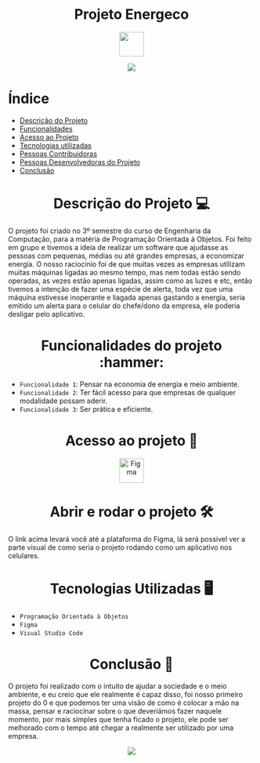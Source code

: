 <h1 align="center"> Projeto Energeco</h1> 
<p align="center">
<img src="https://github.com/vivikamizono/POOproject/blob/main/icon.PNG?raw=true" width="50">
</p>

<p align="center">
  <img loading="lazy" src="http://img.shields.io/static/v1?label=STATUS&message=DESENVOLVIDO&color=GREEN&style=for-the-badge"/>
</p>

# Índice 

* [Descrição do Projeto](#descrição-do-projeto)
* [Funcionalidades](#funcionalidades)
* [Acesso ao Projeto](#acesso-ao-projeto)
* [Tecnologias utilizadas](#tecnologias-utilizadas)
* [Pessoas Contribuidoras](#pessoas-contribuidoras)
* [Pessoas Desenvolvedoras do Projeto](#pessoas-desenvolvedoras)
* [Conclusão](#conclusão)

<h1 align="center"> Descrição do Projeto 💻 </h1> 

O projeto foi criado no 3º semestre do curso de Engenharia da Computação, para a matéria de Programação Orientada à Objetos. Foi feito em grupo e tivemos a ideia de realizar um software que ajudasse as pessoas com pequenas, médias ou até grandes empresas, a economizar energia.
O nosso raciocinio foi de que muitas vezes as empresas utilizam muitas máquinas ligadas ao mesmo tempo, mas nem todas estão sendo operadas, as vezes estão apenas ligadas, assim como as luzes e etc, então tivemos a intenção de fazer uma espécie de alerta, toda vez que uma máquina estivesse inoperante e liagada apenas gastando a energia, seria emitido um alerta para o celular do chefe/dono da empresa, ele poderia desligar pelo aplicativo.


<h1 align="center">
  Funcionalidades do projeto :hammer: 
</h1>

- `Funcionalidade 1`: Pensar na economia de energia e meio ambiente.
- `Funcionalidade 2`: Ter fácil acesso para que empresas de qualquer modalidade possam aderir.
- `Funcionalidade 3`: Ser prática e eficiente.

<h1 align="center">
 Acesso ao projeto 📁
</h1>

<div align="center">
  <a href="https://www.figma.com/file/kGYSNRLvr7Xi2KzdkTvLeW/projeto.POO.Grupo4?type=design&node-id=0%3A1&mode=design&t=RRkFcflzVY6o7SQ2-1">
    <img src="https://cdn.icon-icons.com/icons2/2429/PNG/512/figma_logo_icon_147289.png" alt="Figma" width="50">
  </a>
</div>

<h1 align="center">
Abrir e rodar o projeto 🛠️ 
</h1>

O link acima levará você até a plataforma do Figma, lá será possivel ver a parte visual de como seria o projeto rodando como um aplicativo nos celulares.

<h1 align="center">
Tecnologias Utilizadas 🖥️
</h1>

- `Programação Orientada à Objetos`
-  `Figma`
-  `Visual Studio Code`


<h1 align="center"> Conclusão 📕 </h1> 
O projeto foi realizado com o intuito de ajudar a sociedade e o meio ambiente, e eu creio que ele realmente é capaz disso, foi nosso primeiro projeto do 0 e que podemos ter uma visão de como é colocar a mão na massa, pensar e raciocinar sobre o que deveriámos fazer naquele momento, por mais simples que tenha ficado o projeto, ele pode ser melhorado com o tempo até chegar a realmente ser utilizado por uma empresa.

<p align="center">
  <img loading="lazy" src="https://github.com/vivikamizono/POOproject/blob/main/nome.PNG?raw=true"/>
</p>


